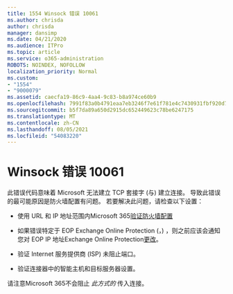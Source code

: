 ```yaml
---
title: 1554 Winsock 错误 10061
ms.author: chrisda
author: chrisda
manager: dansimp
ms.date: 04/21/2020
ms.audience: ITPro
ms.topic: article
ms.service: o365-administration
ROBOTS: NOINDEX, NOFOLLOW
localization_priority: Normal
ms.custom:
- "1554"
- "9000079"
ms.assetid: caecfa19-86c9-4aa4-9c83-b8a974ce60b9
ms.openlocfilehash: 7991f83a0b4791eaa7eb3246f7e61f781e4c7430931fbf920d7fd9e44c018d13
ms.sourcegitcommit: b5f7da89a650d2915dc652449623c78be6247175
ms.translationtype: MT
ms.contentlocale: zh-CN
ms.lasthandoff: 08/05/2021
ms.locfileid: "54083220"
---
```

# <a name="winsock-error-10061"></a>Winsock 错误 10061

此错误代码意味着 Microsoft 无法建立 TCP 套接字 (与) 建立连接。 导致此错误的最可能原因是防火墙配置有问题。 若要解决此问题，请检查以下设置：

- 使用 URL 和 IP 地址范围内Microsoft 365[验证防火墙配置](https://docs.microsoft.com/office365/enterprise/urls-and-ip-address-ranges)

- 如果错误特定于 EOP Exchange Online Protection (，) ，则之前应该会通知您对 EOP IP 地址Exchange Online Protection[更改](https://docs.microsoft.com/office365/SecurityCompliance/eop/exchange-online-protection-ip-addresses)。

- 验证 Internet 服务提供商 (ISP) 未阻止端口。

- 验证连接器中的智能主机和目标服务器设置。

请注意Microsoft 365不会阻止 *此方式的* 传入连接。
